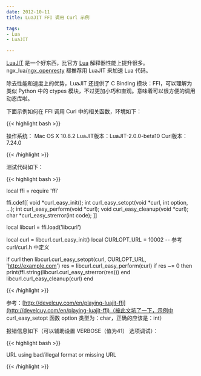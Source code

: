 ```yaml
---
date: 2012-10-11
title: LuaJIT FFI 调用 Curl 示例

tags:
- Lua
- LuaJIT

---
```

[LuaJIT](http://luajit.org) 是一个好东西，比官方 [Lua](http://lua.org) 解释器性能上提升很多。ngx_lua/[ngx_openresty](http://openresty.org) 都推荐用 LuaJIT 来加速 Lua 代码。

除去性能和速度上的优势，LuaJIT 还提供了 C Binding 模块：FFI，可以理解为类似 Python 中的 ctypes 模块，不过更加小巧和直观。意味着可以很方便的调用动态库啦。

下面示例如何在 FFI 调用 Curl 中的相关函数，环境如下：

{{< highlight bash >}}

操作系统：   Mac OS X 10.8.2
LuaJIT版本：LuaJIT-2.0.0-beta10
Curl版本：  7.24.0

{{< /highlight >}}

测试代码如下：

{{< highlight bash >}}

local ffi = require 'ffi'

ffi.cdef[[
    void *curl_easy_init();
    int curl_easy_setopt(void *curl, int option, ...);
    int curl_easy_perform(void *curl);
    void curl_easy_cleanup(void *curl);
    char *curl_easy_strerror(int code);
]]

local libcurl = ffi.load('libcurl')

local curl = libcurl.curl_easy_init()
local CURLOPT_URL = 10002 -- 参考 curl/curl.h 中定义

if curl then
    libcurl.curl_easy_setopt(curl, CURLOPT_URL, 'http://example.com')
    res = libcurl.curl_easy_perform(curl)
    if res ~= 0 then
        print(ffi.string(libcurl.curl_easy_strerror(res)))
    end
    libcurl.curl_easy_cleanup(curl)
end

{{< /highlight >}}


参考：[http://develcuy.com/en/playing-luajit-ffi](http://develcuy.com/en/playing-luajit-ffi)（被此文坑了一下，示例中 curl_easy_setopt 函数 option 类型为：char，正确的应该是：int）

报错信息如下（可以辅助设置 VERBOSE（值为41） 选项调试）：

{{< highlight bash >}}

URL using bad/illegal format or missing URL

{{< /highlight >}}


